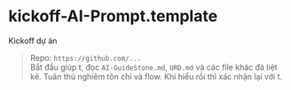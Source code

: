# kickoff-AI-Prompt.template

Kickoff dự án  
> Repo: `https://github.com/...`  
> Bắt đầu giúp t, đọc `AI-GuideStone.md`, `URD.md` và các file khác đã liệt kê. Tuân thủ nghiêm tôn chỉ và flow. Khi hiểu rồi thì xác nhận lại với t.
